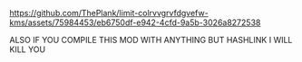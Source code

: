 https://github.com/ThePlank/limit-colrvvgrvfdgvefw-kms/assets/75984453/eb6750df-e942-4cfd-9a5b-3026a8272538

ALSO IF YOU COMPILE THIS MOD WITH ANYTHING BUT HASHLINK I WILL KILL YOU
